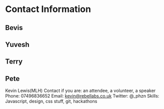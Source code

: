 # Contact Information

Bevis
-

Yuvesh 
-

Terry
-

Pete
-

Kevin Lewis(MLH)
Contact if you are: an attendee, a volunteer, a speaker
Phone: 07496836652
Email: kevin@rebellabs.co.uk
Twitter: @_phzn
Skills: Javascript, design, css stuff, git, hackathons





